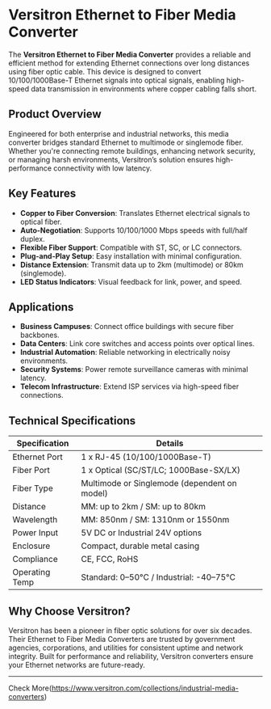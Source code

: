 # Versitron Ethernet to Fiber Media Converter

The **Versitron Ethernet to Fiber Media Converter** provides a reliable and efficient method for extending Ethernet connections over long distances using fiber optic cable. This device is designed to convert 10/100/1000Base-T Ethernet signals into optical signals, enabling high-speed data transmission in environments where copper cabling falls short.

## Product Overview

Engineered for both enterprise and industrial networks, this media converter bridges standard Ethernet to multimode or singlemode fiber. Whether you're connecting remote buildings, enhancing network security, or managing harsh environments, Versitron’s solution ensures high-performance connectivity with low latency.

## Key Features

- **Copper to Fiber Conversion**: Translates Ethernet electrical signals to optical fiber.
- **Auto-Negotiation**: Supports 10/100/1000 Mbps speeds with full/half duplex.
- **Flexible Fiber Support**: Compatible with ST, SC, or LC connectors.
- **Plug-and-Play Setup**: Easy installation with minimal configuration.
- **Distance Extension**: Transmit data up to 2km (multimode) or 80km (singlemode).
- **LED Status Indicators**: Visual feedback for link, power, and speed.

## Applications

- **Business Campuses**: Connect office buildings with secure fiber backbones.
- **Data Centers**: Link core switches and access points over optical lines.
- **Industrial Automation**: Reliable networking in electrically noisy environments.
- **Security Systems**: Power remote surveillance cameras with minimal latency.
- **Telecom Infrastructure**: Extend ISP services via high-speed fiber connections.

## Technical Specifications

| Specification         | Details                                              |
|-----------------------|------------------------------------------------------|
| Ethernet Port         | 1 x RJ-45 (10/100/1000Base-T)                        |
| Fiber Port            | 1 x Optical (SC/ST/LC; 1000Base-SX/LX)              |
| Fiber Type            | Multimode or Singlemode (dependent on model)        |
| Distance              | MM: up to 2km / SM: up to 80km                       |
| Wavelength            | MM: 850nm / SM: 1310nm or 1550nm                    |
| Power Input           | 5V DC or Industrial 24V options                     |
| Enclosure             | Compact, durable metal casing                       |
| Compliance            | CE, FCC, RoHS                                        |
| Operating Temp        | Standard: 0–50°C / Industrial: -40–75°C             |

## Why Choose Versitron?

Versitron has been a pioneer in fiber optic solutions for over six decades. Their Ethernet to Fiber Media Converters are trusted by government agencies, corporations, and utilities for consistent uptime and network integrity. Built for performance and reliability, Versitron converters ensure your Ethernet networks are future-ready.

---

Check More(https://www.versitron.com/collections/industrial-media-converters)
